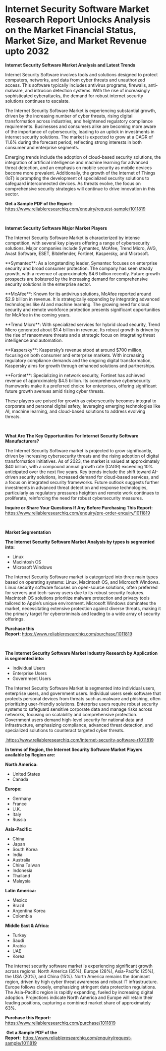 <p><h1>Internet Security Software Market Research Report Unlocks Analysis on the Market Financial Status, Market Size, and Market Revenue upto 2032</h1></p><p><strong>Internet Security Software Market Analysis and Latest Trends</strong></p>
<p><p>Internet Security Software involves tools and solutions designed to protect computers, networks, and data from cyber threats and unauthorized access. This software typically includes antivirus programs, firewalls, anti-malware, and intrusion detection systems. With the rise of increasingly sophisticated cyberattacks, the demand for robust internet security solutions continues to escalate.</p><p>The Internet Security Software Market is experiencing substantial growth, driven by the increasing number of cyber threats, rising digital transformation across industries, and heightened regulatory compliance requirements. Businesses and consumers alike are becoming more aware of the importance of cybersecurity, leading to an uptick in investments in internet security solutions. The market is expected to grow at a CAGR of 11.6% during the forecast period, reflecting strong interests in both consumer and enterprise segments.</p><p>Emerging trends include the adoption of cloud-based security solutions, the integration of artificial intelligence and machine learning for advanced threat detection, and an emphasis on mobile security as mobile devices become more prevalent. Additionally, the growth of the Internet of Things (IoT) is prompting the development of specialized security solutions to safeguard interconnected devices. As threats evolve, the focus on comprehensive security strategies will continue to drive innovation in this sector.</p></p>
<p><strong>Get a Sample PDF of the Report:&nbsp;</strong> <a href="https://www.reliableresearchiq.com/enquiry/request-sample/1011819?utm_campaign=3708&utm_medium=2&utm_source=Github&utm_content=ia&utm_term=17042025&utm_id=internet-security-software">https://www.reliableresearchiq.com/enquiry/request-sample/1011819</a></p>
<p>&nbsp;</p>
<p><strong>Internet Security Software Major Market Players</strong></p>
<p><p>The Internet Security Software Market is characterized by intense competition, with several key players offering a range of cybersecurity solutions. Major companies include Symantec, McAfee, Trend Micro, AVG, Avast Software, ESET, Bitdefender, Fortinet, Kaspersky, and Microsoft.</p><p>**Symantec**: As a longstanding leader, Symantec focuses on enterprise security and broad consumer protection. The company has seen steady growth, with a revenue of approximately $4.6 billion recently. Future growth prospects are bolstered by the increasing demand for comprehensive security solutions in the enterprise sector.</p><p>**McAfee**: Known for its antivirus solutions, McAfee reported around $2.9 billion in revenue. It is strategically expanding by integrating advanced technologies like AI and machine learning. The growing need for cloud security and remote workforce protection presents significant opportunities for McAfee in the coming years.</p><p>**Trend Micro**: With specialized services for hybrid cloud security, Trend Micro generated about $1.4 billion in revenue. Its robust growth is driven by the rise of ransomware threats and a strategic focus on integrating threat intelligence and automation.</p><p>**Kaspersky**: Kaspersky’s revenue stood at around $700 million, focusing on both consumer and enterprise markets. With increasing regulatory compliance demands and the ongoing digital transformation, Kaspersky aims for growth through enhanced solutions and partnerships.</p><p>**Fortinet**: Specializing in network security, Fortinet has achieved revenue of approximately $4.5 billion. Its comprehensive cybersecurity frameworks make it a preferred choice for enterprises, offering significant future growth avenues amid rising cyber threats.</p><p>These players are poised for growth as cybersecurity becomes integral to corporate and personal digital safety, leveraging emerging technologies like AI, machine learning, and cloud-based solutions to address evolving threats.</p></p>
<p>&nbsp;</p>
<p><strong>What Are The Key Opportunities For Internet Security Software Manufacturers?</strong></p>
<p><p>The Internet Security Software market is projected to grow significantly, driven by increasing cybersecurity threats and the rising adoption of digital transformation initiatives. As of 2023, the market is valued at approximately $40 billion, with a compound annual growth rate (CAGR) exceeding 10% anticipated over the next five years. Key trends include the shift toward AI-driven security solutions, increased demand for cloud-based services, and a focus on integrated security frameworks. Future outlook suggests further investments in advanced threat detection and response technologies, particularly as regulatory pressures heighten and remote work continues to proliferate, reinforcing the need for robust cybersecurity measures.</p></p>
<p><strong>Inquire or Share Your Questions If Any Before Purchasing This Report:</strong> <a href="https://www.reliableresearchiq.com/enquiry/pre-order-enquiry/1011819?utm_campaign=3708&utm_medium=2&utm_source=Github&utm_content=ia&utm_term=17042025&utm_id=internet-security-software">https://www.reliableresearchiq.com/enquiry/pre-order-enquiry/1011819</a></p>
<p>&nbsp;</p>
<p><strong>Market Segmentation</strong></p>
<p><strong>The Internet Security Software Market Analysis by types is segmented into:</strong></p>
<p><ul><li>Linux</li><li>Macintosh OS</li><li>Microsoft Windows</li></ul></p>
<p><p>The Internet Security Software market is categorized into three main types based on operating systems: Linux, Macintosh OS, and Microsoft Windows. Linux security software focuses on open-source solutions, often preferred for servers and tech-savvy users due to its robust security features. Macintosh OS solutions prioritize malware protection and privacy tools tailored to Apple’s unique environment. Microsoft Windows dominates the market, necessitating extensive protection against diverse threats, making it the primary target for cybercriminals and leading to a wide array of security offerings.</p></p>
<p><strong>Purchase this Report:&nbsp;</strong><a href="https://www.reliableresearchiq.com/purchase/1011819?utm_campaign=3708&utm_medium=2&utm_source=Github&utm_content=ia&utm_term=17042025&utm_id=internet-security-software">https://www.reliableresearchiq.com/purchase/1011819</a></p>
<p>&nbsp;</p>
<p><strong>The Internet Security Software Market Industry Research by Application is segmented into:</strong></p>
<p><ul><li>Individual Users</li><li>Enterprise Users</li><li>Government Users</li></ul></p>
<p><p>The Internet Security Software Market is segmented into individual users, enterprise users, and government users. Individual users seek software that protects personal devices from threats such as malware and phishing, often prioritizing user-friendly solutions. Enterprise users require robust security systems to safeguard sensitive corporate data and manage risks across networks, focusing on scalability and comprehensive protection. Government users demand high-level security for national data and infrastructure, emphasizing compliance, advanced threat detection, and specialized solutions to counteract targeted cyber threats.</p></p>
<p><a href="https://www.reliableresearchiq.com/internet-security-software-r1011819?utm_campaign=3708&utm_medium=2&utm_source=Github&utm_content=ia&utm_term=17042025&utm_id=internet-security-software">&nbsp;https://www.reliableresearchiq.com/internet-security-software-r1011819</a></p>
<p><strong>In terms of Region, the Internet Security Software Market Players available by Region are:</strong></p>
<p>
    <p> <strong> North America: </strong>
        <ul>
            <li>United States</li>
            <li>Canada</li>
        </ul>
        </p> 
    <p> <strong> Europe: </strong>
        <ul>
            <li>Germany</li>
            <li>France</li>
            <li>U.K.</li>
            <li>Italy</li>
            <li>Russia</li>
        </ul>
        </p> 
    <p> <strong> Asia-Pacific: </strong>
        <ul>
            <li>China</li>
            <li>Japan</li>
            <li>South Korea</li>
            <li>India</li>
            <li>Australia</li>
            <li>China Taiwan</li>
            <li>Indonesia</li>
            <li>Thailand</li>
            <li>Malaysia</li>
        </ul>
        </p> 
    <p> <strong> Latin America: </strong>
        <ul>
            <li>Mexico</li>
            <li>Brazil</li>
            <li>Argentina Korea</li>
            <li>Colombia</li>
        </ul>
        </p> 
    <p> <strong> Middle East & Africa: </strong>
        <ul>
            <li>Turkey</li>
            <li>Saudi</li>
            <li>Arabia</li>
            <li>UAE</li>
            <li>Korea</li>
        </ul>
    </p>
    </p>
<p><p>The internet security software market is experiencing significant growth across regions: North America (35%), Europe (28%), Asia-Pacific (25%), the USA (20%), and China (15%). North America remains the dominant region, driven by high cyber threat awareness and robust IT infrastructure. Europe follows closely, emphasizing stringent data protection regulations. The Asia-Pacific region is rapidly expanding, fueled by increasing digital adoption. Projections indicate North America and Europe will retain their leading positions, capturing a combined market share of approximately 63%.</p></p>
<p><strong>Purchase this Report: </strong><a href="https://www.reliableresearchiq.com/purchase/1011819?utm_campaign=3708&utm_medium=2&utm_source=Github&utm_content=ia&utm_term=17042025&utm_id=internet-security-software">https://www.reliableresearchiq.com/purchase/1011819</a></p>
<p>&nbsp;<strong>Get a Sample PDF of the Report:&nbsp;&nbsp;</strong><a href="https://www.reliableresearchiq.com/enquiry/request-sample/1011819?utm_campaign=3708&utm_medium=2&utm_source=Github&utm_content=ia&utm_term=17042025&utm_id=internet-security-software">https://www.reliableresearchiq.com/enquiry/request-sample/1011819</a></p>
<p><strong></strong></p>
<p><p></p><p></p><p></p></p>